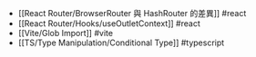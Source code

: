 - [[React Router/BrowserRouter 與 HashRouter 的差異]] #react
- [[React Router/Hooks/useOutletContext]] #react
- [[Vite/Glob Import]] #vite
- [[TS/Type Manipulation/Conditional Type]] #typescript